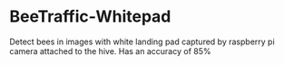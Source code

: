 # BeeTraffic-Whitepad
Detect bees in images with white landing pad captured by raspberry pi camera attached to the hive. Has an accuracy of 85%
